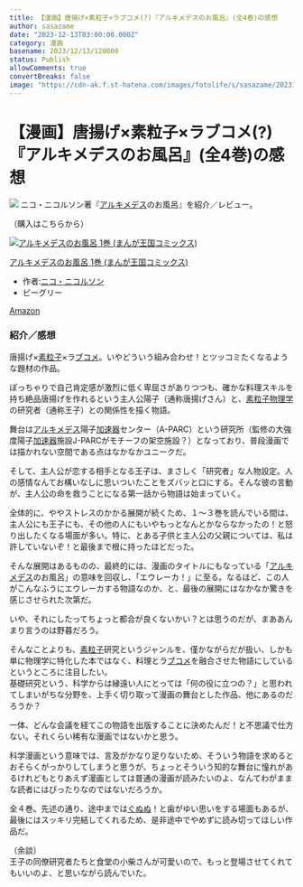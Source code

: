```yaml
---
title: 【漫画】唐揚げ×素粒子×ラブコメ(?)『アルキメデスのお風呂』(全4巻)の感想
author: sasazame
date: "2023-12-13T03:00:00.000Z"
category: 漫画
basename: 2023/12/13/120000
status: Publish
allowComments: true
convertBreaks: false
image: "https://cdn-ak.f.st-hatena.com/images/fotolife/s/sasazame/20231207/20231207104301.png"
---
```

# 【漫画】唐揚げ×素粒子×ラブコメ(?)『アルキメデスのお風呂』(全4巻)の感想

![](https://cdn-ak.f.st-hatena.com/images/fotolife/s/sasazame/20231207/20231207104301.png) ニコ・ニコルソン著『[アルキメデス](https://d.hatena.ne.jp/keyword/%A5%A2%A5%EB%A5%AD%A5%E1%A5%C7%A5%B9)のお風呂』を紹介／レビュー。

（購入はこちらから）

[![アルキメデスのお風呂 1巻 (まんが王国コミックス)](https://m.media-amazon.com/images/I/51INsl23G7L._SL500_.jpg "アルキメデスのお風呂 1巻 (まんが王国コミックス)")](https://www.amazon.co.jp/dp/B08G81LS6V?tag=mochig08-22&linkCode=ogi&th=1&psc=1)

[アルキメデスのお風呂 1巻 (まんが王国コミックス)](https://www.amazon.co.jp/dp/B08G81LS6V?tag=mochig08-22&linkCode=ogi&th=1&psc=1)

-   作者:[ニコ・ニコルソン](https://d.hatena.ne.jp/keyword/%A5%CB%A5%B3%A1%A6%A5%CB%A5%B3%A5%EB%A5%BD%A5%F3)
-   ビーグリー

[Amazon](https://www.amazon.co.jp/dp/B08G81LS6V?tag=mochig08-22&linkCode=ogi&th=1&psc=1)

<!-- Extended Body -->

### 紹介／感想

唐揚げ×[素粒子](https://d.hatena.ne.jp/keyword/%C1%C7%CE%B3%BB%D2)×ラ[ブコメ](https://d.hatena.ne.jp/keyword/%A5%D6%A5%B3%A5%E1)。いやどういう組み合わせ！とツッコミたくなるような題材の作品。

ぽっちゃりで自己肯定感が激烈に低く卑屈さがありつつも、確かな料理スキルを持ち絶品唐揚げを作れるという主人公陽子（通称唐揚げさん）と、[素粒子物理学](https://d.hatena.ne.jp/keyword/%C1%C7%CE%B3%BB%D2%CA%AA%CD%FD%B3%D8)の研究者（通称王子）との関係性を描く物語。

舞台は[アルキメデス](https://d.hatena.ne.jp/keyword/%A5%A2%A5%EB%A5%AD%A5%E1%A5%C7%A5%B9)陽子[加速器](https://d.hatena.ne.jp/keyword/%B2%C3%C2%AE%B4%EF)センター（A-PARC）という研究所（監修の大強度陽子[加速器](https://d.hatena.ne.jp/keyword/%B2%C3%C2%AE%B4%EF)施設J-PARCがモチーフの架空施設？）となっており、普段漫画では描かれない空間である点はなかなかユニークだ。

  

そして、主人公が恋する相手となる王子は、まさしく「研究者」な人物設定。人の感情なんてお構いなしに思いついたことをズバッと口にする。そんな彼の言動が、主人公の命を救うことになる第一話から物語は始まっていく。

全体的に、ややストレスのかかる展開が続くため、１～３巻を読んでいる間は、主人公にも王子にも、その他の人にもいやもっとなんとかならなかったの！と怒り出したくなる場面が多い。特に、とある子供と主人公の父親については、私は許していないぞ！と最後まで根に持ったほどだった。

  

そんな展開はあるものの、最終的には、漫画のタイトルにもなっている「[アルキメデス](https://d.hatena.ne.jp/keyword/%A5%A2%A5%EB%A5%AD%A5%E1%A5%C7%A5%B9)のお風呂」の意味を回収し、「エウレーカ！」に至る。なるほど、この人がこんなふうにエウレーカする物語なのか、と、最後の展開にはなかなか驚きを感じさせられた次第だ。

いや、それにしたってちょっと都合が良くないかい？とは思うのだが、まああんまり言うのは野暮だろう。

  

そんなことよりも、[素粒子](https://d.hatena.ne.jp/keyword/%C1%C7%CE%B3%BB%D2)研究というジャンルを、僅かながらだが扱い、しかも単に物理学に特化した本ではなく、料理とラ[ブコメ](https://d.hatena.ne.jp/keyword/%A5%D6%A5%B3%A5%E1)を融合させた物語にしているというところに注目したい。  
基礎研究という、科学からは縁遠い人にとっては「何の役に立つの？」と思われてしまいがちな分野を、上手く切り取って漫画の舞台とした作品、他にあるのだろうか？

一体、どんな会議を経てこの物語を出版することに決めたんだ！と不思議で仕方ない。それくらい稀有な漫画ではないかと思う。

科学漫画という意味では、言及がかなり足りないため、そういう物語を求めるとおそらくがっかりしてしまうと思うが、ちょっとそういう知的な舞台に憧れがあるけれどもとりあえず漫画としては普通の漫画が読みたいのよ、なんてわがままな読者にはぴったりなのではないだろうか。

  

全４巻。先述の通り、途中までは[ぐぬぬ](https://d.hatena.ne.jp/keyword/%A4%B0%A4%CC%A4%CC)！と歯がゆい思いをする場面もあるが、最後にはスッキリ完結してくれるため、是非途中でやめずに読み切ってほしい作品だ。

  

（余談）  
王子の同僚研究者たちと食堂の小柴さんが可愛いので、もっと登場させてくれてもいいのよ、と思いながら読んでいた。